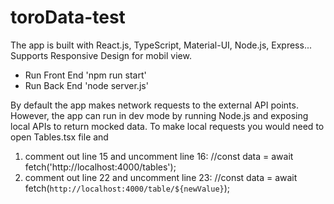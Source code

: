 # toroData-test
The app is built with React.js, TypeScript, Material-UI, Node.js, Express...
Supports Responsive Design for mobil view.

- Run Front End 'npm run start'
- Run Back End 'node server.js'

By default the app makes network requests to the external API points.
However, the app can run in dev mode by running Node.js and exposing local
APIs to return mocked data. To make local requests you would need to open
Tables.tsx file and
1) comment out line 15 and uncomment line 16:
   //const data = await fetch('http://localhost:4000/tables');
2) comment out line 22 and uncomment line 23:
   //const data = await fetch(`http://localhost:4000/table/${newValue}`);
